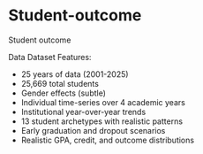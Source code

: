 # Student-outcome
Student outcome


Data
Dataset Features:
- 25 years of data (2001-2025)
- 25,669 total students
- Gender effects (subtle)
- Individual time-series over 4 academic years
- Institutional year-over-year trends
- 13 student archetypes with realistic patterns
- Early graduation and dropout scenarios
- Realistic GPA, credit, and outcome distributions